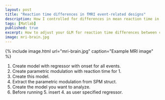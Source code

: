```yaml
---
layout: post
title: "Reaction time differences in fMRI event-related designs"
description: How I controlled for differences in mean reaction time in my event-related fMRI study
tags: [Matlab]
published: true
excerpt: How to adjust your GLM for reaction time differences between conditions using SPM and MATLAB.
image: mri-brain.jpg
---
```


{% include image.html url="mri-brain.jpg" caption="Example MRI image" %}

1. Create model with regressor with onset for all events.
2. Create parametric modulation with reaction time for 1.
3. Create this model.
4. Extract the parametric modulation from SPM struct.
5. Create the model you want to analyze.
6. Before running 5. insert 4. as user specified regressor.


